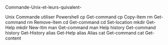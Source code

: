  Commande-Unix-et-leurs-quivalent-
 
Unix            Commande utiliser           Powershell
cp              Get-command cp               Copy-Item
rm              Get-command rm               Remove-Item
cd              Get-command cd               Set-location
mkdir           Get-Help mkdir               New-Itm
man             Get-command man              Help
history         Get-command history          Get-History
alias           Get-Help alias               Alias
cat             Get-command cat              Get-content
